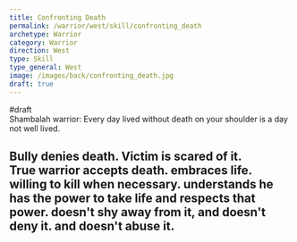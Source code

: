 ```yaml
---
title: Confronting Death
permalink: /warrior/west/skill/confronting_death
archetype: Warrior
category: Warrior
direction: West
type: Skill
type_general: West
image: /images/back/confronting_death.jpg
draft: true
---
```

#draft   
Shambalah warrior: Every day lived without death on your shoulder is a day not well lived.   
  
Bully denies death. Victim is scared of it.   
True warrior accepts death. embraces life. willing to kill when necessary. understands he has the power to take life and respects that power. doesn't shy away from it, and doesn't deny it. and doesn't abuse it. 
---
